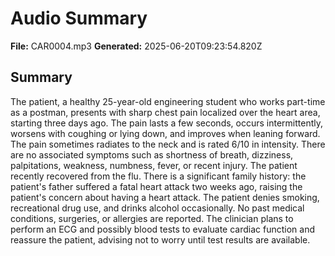 # Audio Summary

**File:** CAR0004.mp3
**Generated:** 2025-06-20T09:23:54.820Z

## Summary

The patient, a healthy 25-year-old engineering student who works part-time as a postman, presents with sharp chest pain localized over the heart area, starting three days ago. The pain lasts a few seconds, occurs intermittently, worsens with coughing or lying down, and improves when leaning forward. The pain sometimes radiates to the neck and is rated 6/10 in intensity. There are no associated symptoms such as shortness of breath, dizziness, palpitations, weakness, numbness, fever, or recent injury. The patient recently recovered from the flu. There is a significant family history: the patient's father suffered a fatal heart attack two weeks ago, raising the patient's concern about having a heart attack. The patient denies smoking, recreational drug use, and drinks alcohol occasionally. No past medical conditions, surgeries, or allergies are reported. The clinician plans to perform an ECG and possibly blood tests to evaluate cardiac function and reassure the patient, advising not to worry until test results are available. 